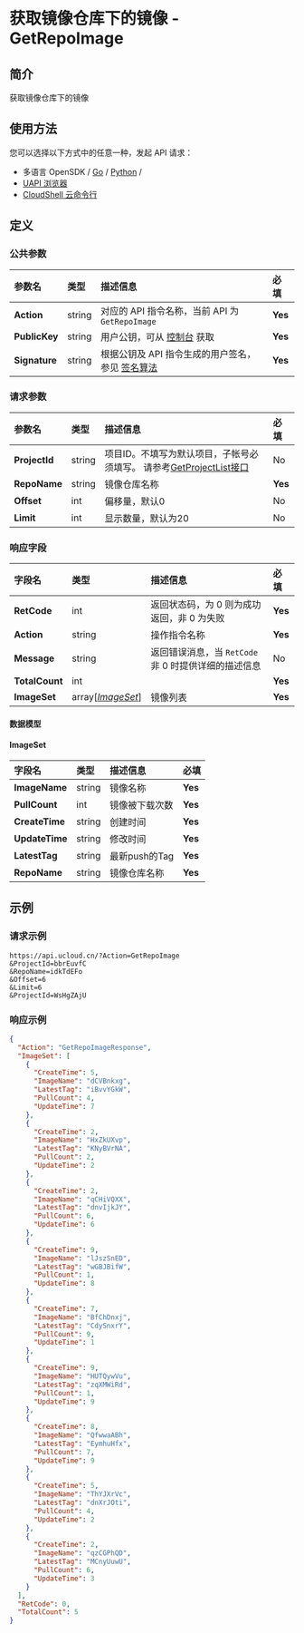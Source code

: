 # 获取镜像仓库下的镜像 - GetRepoImage

## 简介

获取镜像仓库下的镜像






## 使用方法

您可以选择以下方式中的任意一种，发起 API 请求：
- 多语言 OpenSDK / [Go](https://github.com/ucloud/ucloud-sdk-go) / [Python](https://github.com/ucloud/ucloud-sdk-python3) /
- [UAPI 浏览器](https://console.ucloud.cn/uapi/detail?id=GetRepoImage)
- [CloudShell 云命令行](https://shell.ucloud.cn/)


## 定义

### 公共参数

| 参数名 | 类型 | 描述信息 | 必填 |
|:---|:---|:---|:---|
| **Action**     | string  | 对应的 API 指令名称，当前 API 为 `GetRepoImage`                        | **Yes** |
| **PublicKey**  | string  | 用户公钥，可从 [控制台](https://console.ucloud.cn/uapi/apikey) 获取                                             | **Yes** |
| **Signature**  | string  | 根据公钥及 API 指令生成的用户签名，参见 [签名算法](api/summary/signature.md)  | **Yes** |

### 请求参数

| 参数名 | 类型 | 描述信息 | 必填 |
|:---|:---|:---|:---|
| **ProjectId** | string | 项目ID。不填写为默认项目，子帐号必须填写。 请参考[GetProjectList接口](api/summary/get_project_list) |No|
| **RepoName** | string | 镜像仓库名称 |**Yes**|
| **Offset** | int | 偏移量，默认0 |No|
| **Limit** | int | 显示数量，默认为20 |No|

### 响应字段

| 字段名 | 类型 | 描述信息 | 必填 |
|:---|:---|:---|:---|
| **RetCode** | int | 返回状态码，为 0 则为成功返回，非 0 为失败 |**Yes**|
| **Action** | string | 操作指令名称 |**Yes**|
| **Message** | string | 返回错误消息，当 `RetCode` 非 0 时提供详细的描述信息 |No|
| **TotalCount** | int |  |**Yes**|
| **ImageSet** | array[[*ImageSet*](#ImageSet)] | 镜像列表 |**Yes**|

#### 数据模型


#### ImageSet

| 字段名 | 类型 | 描述信息 | 必填 |
|:---|:---|:---|:---|
| **ImageName** | string | 镜像名称 |**Yes**|
| **PullCount** | int | 镜像被下载次数 |**Yes**|
| **CreateTime** | string | 创建时间 |**Yes**|
| **UpdateTime** | string | 修改时间 |**Yes**|
| **LatestTag** | string | 最新push的Tag |**Yes**|
| **RepoName** | string | 镜像仓库名称 |**Yes**|

## 示例

### 请求示例
    
```
https://api.ucloud.cn/?Action=GetRepoImage
&ProjectId=bbrEuvfC
&RepoName=idkTdEFo
&Offset=6
&Limit=6
&ProjectId=WsHgZAjU
```

### 响应示例
    
```json
{
  "Action": "GetRepoImageResponse",
  "ImageSet": [
    {
      "CreateTime": 5,
      "ImageName": "dCVBnkxg",
      "LatestTag": "iBvvYGkW",
      "PullCount": 4,
      "UpdateTime": 7
    },
    {
      "CreateTime": 2,
      "ImageName": "HxZkUXvp",
      "LatestTag": "KNyBVrNA",
      "PullCount": 2,
      "UpdateTime": 2
    },
    {
      "CreateTime": 2,
      "ImageName": "qCHiVQXX",
      "LatestTag": "dnvIjkJY",
      "PullCount": 6,
      "UpdateTime": 6
    },
    {
      "CreateTime": 9,
      "ImageName": "lJszSnED",
      "LatestTag": "wGBJBifW",
      "PullCount": 1,
      "UpdateTime": 8
    },
    {
      "CreateTime": 7,
      "ImageName": "BfChDnxj",
      "LatestTag": "CdySnxrY",
      "PullCount": 9,
      "UpdateTime": 1
    },
    {
      "CreateTime": 9,
      "ImageName": "HUTQywVu",
      "LatestTag": "zqXMWiRd",
      "PullCount": 1,
      "UpdateTime": 9
    },
    {
      "CreateTime": 8,
      "ImageName": "QfwwaABh",
      "LatestTag": "EymhuHfx",
      "PullCount": 7,
      "UpdateTime": 9
    },
    {
      "CreateTime": 5,
      "ImageName": "ThYJXrVc",
      "LatestTag": "dnXrJOti",
      "PullCount": 4,
      "UpdateTime": 2
    },
    {
      "CreateTime": 2,
      "ImageName": "qzCGPhQD",
      "LatestTag": "MCnyUuwU",
      "PullCount": 6,
      "UpdateTime": 3
    }
  ],
  "RetCode": 0,
  "TotalCount": 5
}
```






